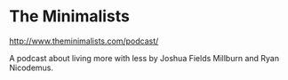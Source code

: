 # The Minimalists

http://www.theminimalists.com/podcast/

A podcast about living more with less by Joshua Fields Millburn and Ryan Nicodemus.
